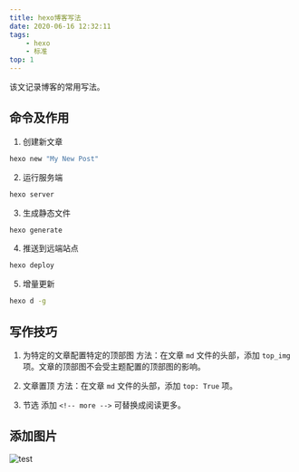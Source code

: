 ```yaml
---
title: hexo博客写法
date: 2020-06-16 12:32:11
tags: 
	- hexo 
	- 标准
top: 1
---
```


该文记录博客的常用写法。

<!-- more -->
## 命令及作用

1. 创建新文章

``` bash
hexo new "My New Post"
```

2. 运行服务端

``` bash
hexo server
```

3. 生成静态文件

``` bash
hexo generate
```

4. 推送到远端站点

``` bash
hexo deploy
```

5. 增量更新

``` bash
hexo d -g
```


## 写作技巧
1.  为特定的文章配置特定的顶部图
方法：在文章  ` md ` 文件的头部，添加 `top_img` 项。文章的顶部图不会受主题配置的顶部图的影响。

2. 文章置顶
方法：在文章  ` md ` 文件的头部，添加 `top: True` 项。

3. 节选
添加 `<!-- more -->` 可替换成阅读更多。

## 添加图片
![test](images/hexo_write/test.jpg)


